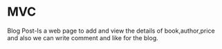 # MVC
Blog Post-Is a web page to add and view the details of book,author,price and also we can write comment and like for the blog.
